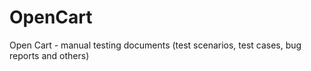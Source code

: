# OpenCart
Open Cart - manual testing documents (test scenarios, test cases, bug reports and others)
